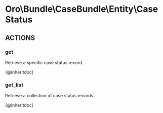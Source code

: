 # Oro\Bundle\CaseBundle\Entity\CaseStatus

## ACTIONS  

### get

Retrieve a specific case status record.

{@inheritdoc}

### get_list

Retrieve a collection of case status records.

{@inheritdoc}